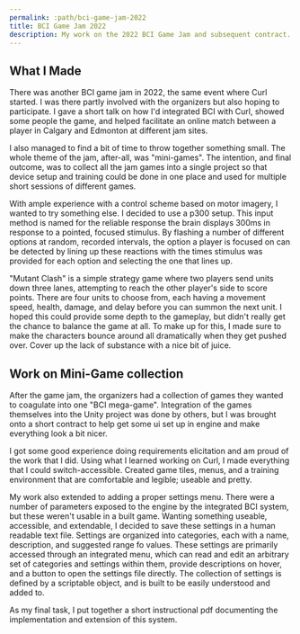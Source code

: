 ```yaml
---
permalink: :path/bci-game-jam-2022
title: BCI Game Jam 2022
description: My work on the 2022 BCI Game Jam and subsequent contract.
---
```


## What I Made
There was another BCI game jam in 2022, the same event where Curl started. I was there partly involved with the organizers but also hoping to participate. I gave a short talk on how I'd integrated BCI with Curl, showed some people the game, and helped facilitate an online match between a player in Calgary and Edmonton at different jam sites.

I also managed to find a bit of time to throw together something small. The whole theme of the jam, after-all, was "mini-games". The intention, and final outcome, was to collect all the jam games into a single project so that device setup and training could be done in one place and used for multiple short sessions of different games.

With ample experience with a control scheme based on motor imagery, I wanted to try something else. I decided to use a p300 setup. This input method is named for the reliable response the brain displays 300ms in response to a pointed, focused stimulus. By flashing a number of different options at random, recorded intervals, the option a player is focused on can be detected by lining up these reactions with the times stimulus was provided for each option and selecting the one that lines up.

"Mutant Clash" is a simple strategy game where two players send units down three lanes, attempting to reach the other player's side to score points. There are four units to choose from, each having a movement speed, health, damage, and delay before you can summon the next unit. I hoped this could provide some depth to the gameplay, but didn't really get the chance to balance the game at all. To make up for this, I made sure to make the characters bounce around all dramatically when they get pushed over. Cover up the lack of substance with a nice bit of juice.


## Work on Mini-Game collection
After the game jam, the organizers had a collection of games they wanted to coagulate into one "BCI mega-game". Integration of the games themselves into the Unity project was done by others, but I was brought onto a short contract to help get some ui set up in engine and make everything look a bit nicer.

I got some good experience doing requirements elicitation and am proud of the work that I did. Using what I learned working on Curl, I made everything that I could switch-accessible. Created game tiles, menus, and a training environment that are comfortable and legible; useable and pretty.

My work also extended to adding a proper settings menu. There were a number of parameters exposed to the engine by the integrated BCI system, but these weren't usable in a built game. Wanting something useable, accessible, and extendable, I decided to save these settings in a human readable text file. Settings are organized into categories, each with a name, description, and suggested range fo values. These settings are primarily accessed through an integrated menu, which can read and edit an arbitrary set of categories and settings within them, provide descriptions on hover, and a button to open the settings file directly. The collection of settings is defined by a scriptable object, and is built to be easily understood and added to. 

As my final task, I put together a short instructional pdf documenting the implementation and extension of this system.